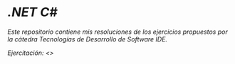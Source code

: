 # <em>.NET C#<em>

Este repositorio contiene mis resoluciones de los ejercicios propuestos por la cátedra Tecnologías de Desarrollo de Software IDE.

Ejercitación: <>
